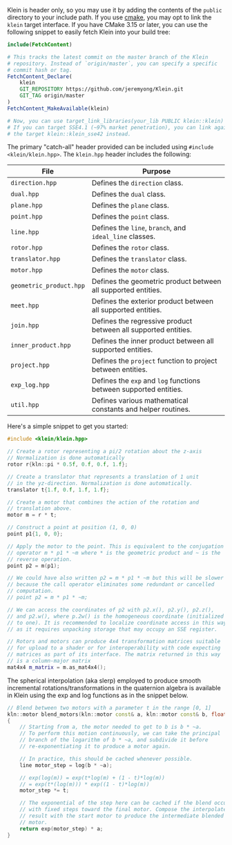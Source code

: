 Klein is header only, so you may use it by adding the contents of the `public`
directory to your include path. If you use [cmake](https://cmake.org/), you
may opt to link the `klein` target interface. If you have CMake 3.15 or later,
you can use the following snippet to easily fetch Klein into your build tree:

```cmake
include(FetchContent)

# This tracks the latest commit on the master branch of the Klein
# repository. Instead of `origin/master`, you can specify a specific
# commit hash or tag.
FetchContent_Declare(
    klein
    GIT_REPOSITORY https://github.com/jeremyong/Klein.git
    GIT_TAG origin/master
)
FetchContent_MakeAvailable(klein)

# Now, you can use target_link_libraries(your_lib PUBLIC klein::klein)
# If you can target SSE4.1 (~97% market penetration), you can link against
# the target klein::klein_sse42 instead.
```

The primary "catch-all" header provided can be included using `#include <klein/klein.hpp>`.
The `klein.hpp` header includes the following:

| File                    | Purpose                                                           |
| ----------------------- | ----------------------------------------------------------------- |
| `direction.hpp`         | Defines the `direction` class.                                    |
| `dual.hpp`              | Defines the `dual` class.                                         |
| `plane.hpp`             | Defines the `plane` class.                                        |
| `point.hpp`             | Defines the `point` class.                                        |
| `line.hpp`              | Defines the `line`, `branch`, and `ideal_line` classes.           |
| `rotor.hpp`             | Defines the `rotor` class.                                        |
| `translator.hpp`        | Defines the `translator` class.                                   |
| `motor.hpp`             | Defines the `motor` class.                                        |
| `geometric_product.hpp` | Defines the geometric product between all supported entities.     |
| `meet.hpp`              | Defines the exterior product between all supported entities.      |
| `join.hpp`              | Defines the regressive product between all supported entities.    |
| `inner_product.hpp`     | Defines the inner product between all supported entities.         |
| `project.hpp`           | Defines the `project` function to project between entities.       |
| `exp_log.hpp`           | Defines the `exp` and `log` functions between supported entities. |
| `util.hpp`              | Defines various mathematical constants and helper routines.       |

Here's a simple snippet to get you started:

```c++
#include <klein/klein.hpp>

// Create a rotor representing a pi/2 rotation about the z-axis
// Normalization is done automatically
rotor r{kln::pi * 0.5f, 0.f, 0.f, 1.f};

// Create a translator that represents a translation of 1 unit
// in the yz-direction. Normalization is done automatically.
translator t{1.f, 0.f, 1.f, 1.f};

// Create a motor that combines the action of the rotation and
// translation above.
motor m = r * t;

// Construct a point at position (1, 0, 0)
point p1{1, 0, 0};

// Apply the motor to the point. This is equivalent to the conjugation
// operator m * p1 * ~m where * is the geometric product and ~ is the
// reverse operation.
point p2 = m(p1);

// We could have also written p2 = m * p1 * ~m but this will be slower
// because the call operator eliminates some redundant or cancelled
// computation.
// point p2 = m * p1 * ~m;

// We can access the coordinates of p2 with p2.x(), p2.y(), p2.z(),
// and p2.w(), where p.2w() is the homogeneous coordinate (initialized
// to one). It is recommended to localize coordinate access in this way
// as it requires unpacking storage that may occupy an SSE register.

// Rotors and motors can produce 4x4 transformation matrices suitable
// for upload to a shader or for interoperability with code expecting
// matrices as part of its interface. The matrix returned in this way
// is a column-major matrix
mat4x4 m_matrix = m.as_mat4x4();
```

The spherical interpolation (aka slerp) employed to produce smooth incremental
rotations/transformations in the quaternion algebra is available in Klein
using the exp and log functions as in the snippet below.

```c++
// Blend between two motors with a parameter t in the range [0, 1]
kln::motor blend_motors(kln::motor const& a, kln::motor const& b, float t)
{
    // Starting from a, the motor needed to get to b is b * ~a.
    // To perform this motion continuously, we can take the principal
    // branch of the logarithm of b * ~a, and subdivide it before
    // re-exponentiating it to produce a motor again.

    // In practice, this should be cached whenever possible.
    line motor_step = log(b * ~a);

    // exp(log(m)) = exp(t*log(m) + (1 - t)*log(m))
    // = exp(t*(log(m))) * exp((1 - t)*log(m))
    motor_step *= t;

    // The exponential of the step here can be cached if the blend occurs
    // with fixed steps toward the final motor. Compose the interpolated
    // result with the start motor to produce the intermediate blended
    // motor.
    return exp(motor_step) * a;
}
```
